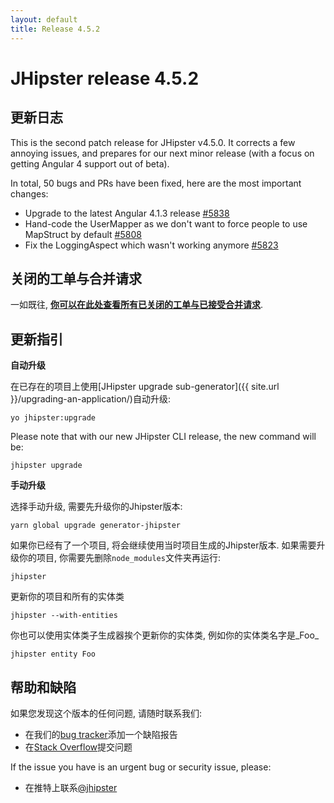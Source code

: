 ```yaml
---
layout: default
title: Release 4.5.2
---
```


JHipster release 4.5.2
==================

更新日志
----------

This is the second patch release for JHipster v4.5.0. It corrects a few annoying issues, and prepares for our next minor release (with a focus on getting Angular 4 support out of beta).

In total, 50 bugs and PRs have been fixed, here are the most important changes:

- Upgrade to the latest Angular 4.1.3 release [#5838](https://github.com/jhipster/generator-jhipster/pull/5838)
- Hand-code the UserMapper as we don't want to force people to use MapStruct by default [#5808](https://github.com/jhipster/generator-jhipster/issues/5808)
- Fix the LoggingAspect which wasn't working anymore [#5823](https://github.com/jhipster/generator-jhipster/issues/5823)

关闭的工单与合并请求
------------
一如既往, __[你可以在此处查看所有已关闭的工单与已接受合并请求](https://github.com/jhipster/generator-jhipster/issues?q=milestone%3A4.5.2+is%3Aclosed)__.

更新指引
------------

**自动升级**

在已存在的项目上使用[JHipster upgrade sub-generator]({{ site.url }}/upgrading-an-application/)自动升级:

```
yo jhipster:upgrade
```

Please note that with our new JHipster CLI release, the new command will be:

```
jhipster upgrade
```

**手动升级**

选择手动升级, 需要先升级你的Jhipster版本:

```
yarn global upgrade generator-jhipster
```

如果你已经有了一个项目, 将会继续使用当时项目生成的Jhipster版本.
如果需要升级你的项目, 你需要先删除`node_modules`文件夹再运行:

```
jhipster
```

更新你的项目和所有的实体类

```
jhipster --with-entities
```

你也可以使用实体类子生成器挨个更新你的实体类, 例如你的实体类名字是_Foo_

```
jhipster entity Foo
```

帮助和缺陷
--------------

如果您发现这个版本的任何问题, 请随时联系我们:

- 在我们的[bug tracker](https://github.com/jhipster/generator-jhipster/issues?state=open)添加一个缺陷报告
- 在[Stack Overflow](http://stackoverflow.com/tags/jhipster/info)提交问题

If the issue you have is an urgent bug or security issue, please:

- 在推特上联系[@jhipster](https://twitter.com/jhipster)
